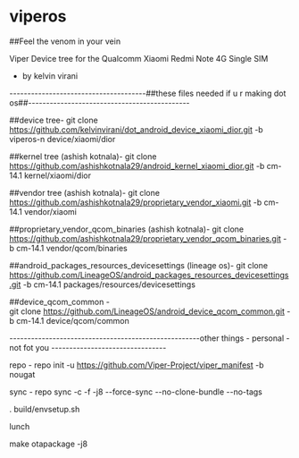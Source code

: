 # viperos
##Feel the venom in your vein


Viper Device tree for the Qualcomm Xiaomi Redmi Note 4G Single SIM
- by kelvin virani




--------------------------------------##these files needed if u r making dot os##---------------------------------------------

 
 
##device tree-
git clone https://github.com/kelvinvirani/dot_android_device_xiaomi_dior.git -b viperos-n device/xiaomi/dior


##kernel tree (ashish kotnala)-
git clone https://github.com/ashishkotnala29/android_kernel_xiaomi_dior.git -b cm-14.1 kernel/xiaomi/dior


##vendor tree (ashish kotnala)-
git clone https://github.com/ashishkotnala29/proprietary_vendor_xiaomi.git -b cm-14.1 vendor/xiaomi

##proprietary_vendor_qcom_binaries (ashish kotnala)-
git clone https://github.com/ashishkotnala29/proprietary_vendor_qcom_binaries.git -b cm-14.1 vendor/qcom/binaries


##android_packages_resources_devicesettings  (lineage os)-
git clone https://github.com/LineageOS/android_packages_resources_devicesettings.git -b cm-14.1 packages/resources/devicesettings


##device_qcom_common  -  
git clone https://github.com/LineageOS/android_device_qcom_common.git -b cm-14.1 device/qcom/common

-----------------------------------------------------other things - personal - not fot you --------------------------------


repo  -  repo init -u https://github.com/Viper-Project/viper_manifest -b nougat

sync  -  repo sync -c -f -j8 --force-sync --no-clone-bundle --no-tags

. build/envsetup.sh

lunch

make otapackage -j8

